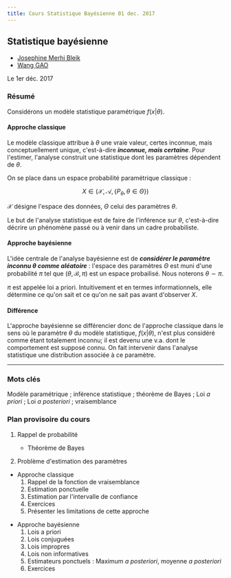 ```yaml
---
title: Cours Statistique Bayésienne 01 dec. 2017
---
```


## Statistique bayésienne

- [Josephine Merhi Bleik](mailto:josephine.merhi-bleik@utc.fr)
- [Wang GAO](mailto:wang.gao@utc.fr)

Le 1er déc. 2017

### Résumé

Considérons un modèle statistique paramétrique $f(x|\theta)$.

#### Approche classique

Le modèle classique attribue à $\theta$ une vraie valeur, certes inconnue, mais conceptuellement unique, c'est-à-dire ___inconnue, mais certaine___. Pour l'estimer, l'analyse construit une statistique dont les paramètres dépendent de $\theta$.

On se place dans un espace probabilité paramétrique classique :

$$X \in (\mathcal{X}, \, \mathcal{A}, \left \{ P_{\theta},\theta \in \Theta \right \} )$$

$\mathcal{X}$ désigne l'espace des données, $\Theta$ celui des paramètres $\theta$.

Le but de l'analyse statistique est de faire de l'inférence sur $\theta$, c'est-à-dire décrire un phénomène passé ou à venir dans un cadre probabiliste.

#### Approche bayésienne

L'idée centrale de l'analyse bayésienne est de ___considérer le paramètre inconnu $\theta$ comme aléatoire___ : l'espace des paramètres $\Theta$ est muni d'une probabilité $\pi$ tel que $(\theta, \mathcal{B},\pi)$ est un espace probailisé. Nous noterons $\theta \sim \pi$.

$\pi$ est appelée loi a priori. Intuitivement et en termes informationnels, elle détermine ce qu'on sait et ce qu'on ne sait pas avant d'observer $X$.

#### Différence

L'approche bayésienne se différencier donc de l'approche classique dans le sens où le paramètre $\theta$ du modèle statistique, $f(x|\theta)$, n'est plus considéré comme étant totalement inconnu; il est devenu une v.a. dont le comportement est supposé connu. On fait intervenir dans l'analyse statistique une distribution associée à ce paramètre.

----

### Mots clés

Modèle paramétrique ; inférence statistique ; théorème de Bayes ;
Loi *a priori* ; Loi *a posteriori* ;  vraisemblance

### Plan provisoire du cours

1. Rappel de probabilité
    - Théorème de Bayes

2. Problème d'estimation des paramètres
- Approche classique
    1. Rappel de la fonction de vraisemblance
    3. Estimation ponctuelle
    4. Estimation par l'intervalle de confiance
    5. Exercices
    5. Présenter les limitations de cette approche
<!-- 1. absence des connaissances *a priori*, assez utile pour des tailles d’échantillon réduites -->
<!-- 2. faute d'une méthode d'évaluation pour les paramètres estimés -->
- Approche bayésienne
    1. Lois a priori
    1. Lois conjuguées
    1. Lois impropres
    1. Lois non informatives
    1. Estimateurs ponctuels : Maximum *a posteriori*, moyenne *a posteriori*
    1. Exercices


